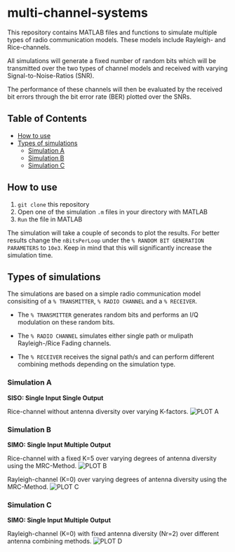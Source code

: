 # multi-channel-systems

This repository contains MATLAB files and functions to simulate multiple types 
of radio communication models. These models include Rayleigh- and Rice-channels. 

All simulations will generate a fixed number of random bits which will be transmitted 
over the two types of channel models and received with varying Signal-to-Noise-Ratios (SNR). 

The performance of these channels will then be evaluated by the received bit errors through the 
bit error rate (BER) plotted over the SNRs.

## Table of Contents

- [How to use](#how-to-use)
- [Types of simulations](#types-of-simulations)
  * [Simulation A](#simulation-a)
  * [Simulation B](#simulation-b)
  * [Simulation C](#simulation-c)

## How to use

1. `git clone` this repository 
2. Open one of the simulation `.m` files in your directory with MATLAB
3. `Run` the file in MATLAB

The simulation will take a couple of seconds to plot the results. 
For better results change the `nBitsPerLoop` under the `% RANDOM BIT GENERATION PARAMETERS` to `10e3`.
Keep in mind that this  will significantly increase the simulation time.

## Types of simulations

The simulations are based on a simple radio communication model consisiting of a `% TRANSMITTER`, `% RADIO CHANNEL` and a `% RECEIVER`.

- The `% TRANSMITTER` generates random bits and performs an I/Q modulation on these random bits.  

- The `% RADIO CHANNEL` simulates either single path or mulipath Rayleigh-/Rice Fading channels.

- The `% RECEIVER` receives the signal path/s and can perform different combining methods depending on the simulation type. 

### Simulation A 

__SISO: Single Input Single Output__

Rice-channel without antenna diversity over varying K-factors. 
![PLOT A](https://github.com/carlobiermann/multi-channel-systems/blob/master/PLOTS/PLOT1-RICE-CHANNEL-SIM.jpg)

### Simulation B 

__SIMO: Single Input Multiple Output__

Rice-channel with a fixed K=5 over varying degrees of antenna diversity using the MRC-Method.
![PLOT B](https://github.com/carlobiermann/multi-channel-systems/blob/master/PLOTS/PLOT2-RICE-CHANNEL-MRC-COMB.jpg)
 
Rayleigh-channel (K=0) over varying degrees of antenna diversity using the MRC-Method.
![PLOT C](https://github.com/carlobiermann/multi-channel-systems/blob/master/PLOTS/PLOT3-RAYLEIGH-CHANNEL-MRC-COMB.jpg)

### Simulation C 

__SIMO: Single Input Multiple Output__

Rayleigh-channel (K=0) with fixed antenna diversity (Nr=2) over different antenna combining methods.
![PLOT D](https://github.com/carlobiermann/multi-channel-systems/blob/master/PLOTS/PLOT4-RAYLEIGH-COMB-METHODS.jpg)
